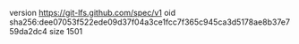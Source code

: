 version https://git-lfs.github.com/spec/v1
oid sha256:dee07053f522ede09d37f04a3ce1fcc7f365c945ca3d5178ae8b37e759da2dc4
size 1501
